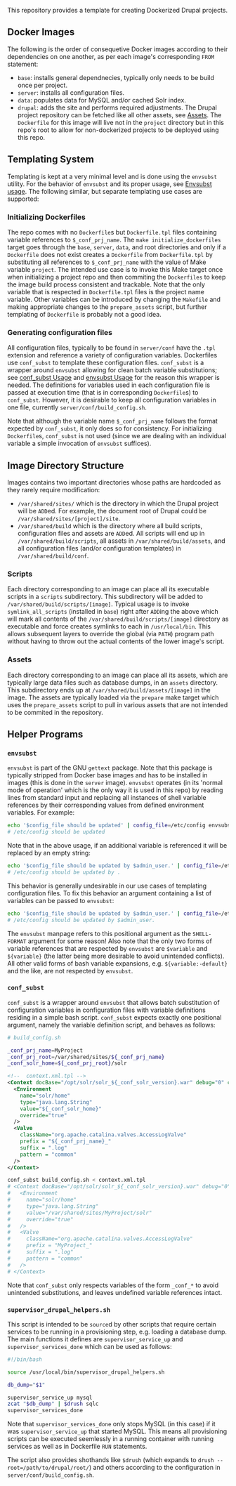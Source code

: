 This repository provides a template for creating Dockerized Drupal projects.

Docker Images
-------------
The following is the order of consequetive Docker images according to their
dependencies on one another, as per each image's corresponding `FROM` statement:
* `base`: installs general dependnecies, typically only needs to be build once
  per project.
* `server`: installs all configuration files.
* `data`: populates data for MySQL and/or cached Solr index.
* `drupal`: adds the site and performs required adjustments. The Drupal project
  repository can be fetched like all other assets, see [Assets](#assets). The
  `Dockerfile` for this image will live not in the `project` directory but in
  this repo's root to allow for non-dockerized projects to be deployed using
  this repo.

Templating System
-----------------
Templating is kept at a very minimal level and is done using the `envsubst`
utility. For the behavior of `envsubst` and its proper usage, see [Envsubst usage](#envsubst-usage).
The following similar, but separate templating use cases are supported:

### Initializing Dockerfiles
The repo comes with no `Dockerfile`s but `Dockerfile.tpl` files containing
variable references to `$_conf_prj_name`.  The `make initialize_dockerfiles`
target goes through the `base`, `server`, `data`, and root directories and only
if a `Dockerfile` does not exist creates a `Dockerfile` from `Dockerfile.tpl` by
substituting all references to `$_conf_prj_name` with the value of Make variable
`project`. The intended use case is to invoke this Make target once when
initializing a project repo and then commiting the `Dockerfiles` to keep the
image build process consistent and trackable. Note that the only variable that
is respected in `Dockerfile.tpl` files is the project name variable.  Other
variables can be introduced by changing the `Makefile` and making appropriate
changes to the `prepare_assets` script, but further templating of `Dockerfile`
is probably not a good idea.

### Generating configuration files
All configuration files, typically to be found in `server/conf` have the `.tpl`
extension and reference a variety of configuration variables.  Dockerfiles use
`conf_subst` to template these configuration files.  `conf_subst` is a wrapper
around `envsubst` allowing for clean batch variable substitutions; see
[conf_subst Usage](#conf_subst) and [envsubst Usage](#envsubst) for
the reason this wrapper is needed.  The definitions for variables used in each
configuration file is passed at execution time (that is in corresponding
`Dockerfile`s) to `conf_subst`.  However, it is desirable to keep all
configuration variables in one file, currently `server/conf/build_config.sh`.

Note that although the variable name `$_conf_prj_name` follows the format
expected by `conf_subst`, it only does so for consistency. For initializing
`Dockerfile`s, `conf_subst` is not used (since we are dealing with an individual
variable a simple invocation of `envsubst` suffices).

Image Directory Structure
-------------------------
Images contains two important directories whose paths are hardcoded as they
rarely require modification:
* `/var/shared/sites/` which is the directory in which the Drupal project will
  be `ADD`ed. For example, the document root of Drupal could be
  `/var/shared/sites/[project]/site`.
* `/var/shared/build` which is the directory where all build scripts,
  configuration files and assets are `ADD`ed. All scripts will end up in
  `/var/shared/build/scripts`, all assets in `/var/shared/build/assets`, and all
  configuration files (and/or configuration templates) in
  `/var/shared/build/conf`.

### Scripts
Each directory corresponding to an image can place all its executable scripts
in a `scripts` subdirectory. This subdirectory will be added to
`/var/shared/build/scripts/[image]`. Typical usage is to invoke
`symlink_all_scripts` (installed in `base`) right after `ADD`ing the above which
will mark all contents of the `/var/shared/build/scripts/[image]` directory as
executable and force creates symlinks to each in `/usr/local/bin`. This allows
subsequent layers to override the global (via `PATH`) program path without
having to throw out the actual contents of the lower image's script.

### Assets
Each directory corresponding to an image can place all its assets, which are
typically large data files such as database dumps, in an `assets` directory.
This subdirectory ends up at `/var/shared/build/assets/[image]` in the image.
The assets are typically loaded via the `prepare` make target which uses the
`prepare_assets` script to pull in various assets that are not intended to be
commited in the repository.

Helper Programs
---------------

### `envsubst`

`envsubst` is part of the GNU `gettext` package. Note that this package is
typically stripped from Docker base images and has to be installed in images
(this is done in the `server` image). `envsubst` operates (in its 'normal mode
of operation' which is the only way it is used in this repo) by reading lines
from standard input and replacing all instances of shell variable references by
their corresponding values from defined environment variables. For example:
```bash
echo '$config_file should be updated' | config_file=/etc/config envsubst
# /etc/config should be updated
```
Note that in the above usage, if an additional variable is referenced it will be
replaced by an empty string:
```bash
echo '$config_file should be updated by $admin_user.' | config_file=/etc/config envsubst
# /etc/config should be updated by .
```
This behavior is generally undesirable in our use cases of templating
configuration files. To fix this behavior an argument containing a list of
variables can be passed to `envsubst`:
```bash
echo '$config_file should be updated by $admin_user.' | config_file=/etc/config envsubst '$config_file'
# /etc/config should be updated by $admin_user.
```
The `envsubst` manpage refers to this positional argument as the `SHELL-FORMAT`
argument for some reason! Also note that the only two forms of variable
references that are respected by `envsubst` are `$variable` and `${variable}`
(the latter being more desirable to avoid unintended conflicts). All other valid
forms of bash variable expansions, e.g. `${variable:-default}` and the like, are
not respected by `envsubst`.

### `conf_subst`
`conf_subst` is a wrapper around `envsubst` that allows batch substitution of
configuration variables in configuration files with variable definitions
residing in a simple bash script. `conf_subst` expects exactly one positional
argument, namely the variable definition script, and behaves as follows:
```bash
# build_config.sh

_conf_prj_name=MyProject
_conf_prj_root=/var/shared/sites/${_conf_prj_name}
_conf_solr_home=${_conf_prj_root}/solr
```

```xml
<!--  context.xml.tpl -->
<Context docBase="/opt/solr/solr_${_conf_solr_version}.war" debug="0" crossContext="true">
  <Environment
    name="solr/home"
    type="java.lang.String"
    value="${_conf_solr_home}"
    override="true"
  />
  <Valve
    className="org.apache.catalina.valves.AccessLogValve"
    prefix = "${_conf_prj_name}_"
    suffix = ".log"
    pattern = "common"
  />
</Context>
```

```bash
conf_subst build_config.sh < context.xml.tpl
# <Context docBase="/opt/solr/solr_${_conf_solr_version}.war" debug="0" crossContext="true">
#   <Environment
#     name="solr/home"
#     type="java.lang.String"
#     value="/var/shared/sites/MyProject/solr"
#     override="true"
#   />
#   <Valve
#     className="org.apache.catalina.valves.AccessLogValve"
#     prefix = "MyProject_"
#     suffix = ".log"
#     pattern = "common"
#   />
# </Context>
```

Note that `conf_subst` only respects variables of the form `_conf_*` to avoid
unintended substitutions, and leaves undefined variable references intact.

### `supervisor_drupal_helpers.sh`
This script is intended to be `source`d by other scripts that require certain
services to be running in a provisioning step, e.g. loading a database dump. The
main functions it defines are `supervisor_service_up` and
`supervisor_services_done` which can be used as follows:

```bash
#!/bin/bash

source /usr/local/bin/supervisor_drupal_helpers.sh

db_dump="$1"

supervisor_service_up mysql
zcat "$db_dump" | $drush sqlc
supervisor_services_done
```

Note that `supervisor_services_done` only stops MySQL (in this case) if it was
`supervisor_service_up` that started MySQL. This means all provisioning scripts
can be executed seemlessly in a running container with running services as well
as in Dockerfile `RUN` statements.

The script also provides shothands like `$drush` (which expands to `drush
--root=/path/to/drupal/root/`) and others according to the configuration in
`server/conf/build_config.sh`.

